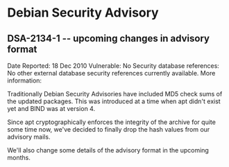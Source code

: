 
Debian Security Advisory
========================


DSA-2134-1 -- upcoming changes in advisory format
-------------------------------------------------



Date Reported:
18 Dec 2010
Vulnerable:
No
Security database references:
No other external database security references currently available.
More information:

Traditionally Debian Security Advisories have included MD5 check sums
of the updated packages. This was introduced at a time when apt didn't
exist yet and BIND was at version 4.


Since apt cryptographically enforces the integrity of the archive for
quite some time now, we've decided to finally drop the hash values
from our advisory mails.


We'll also change some details of the advisory format in the upcoming
months.





